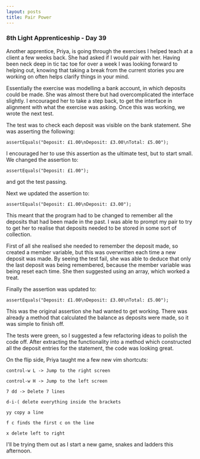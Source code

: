 ```yaml
---
layout: posts
title: Pair Power
---
```

### 8th Light Apprenticeship - Day 39

Another apprentice, Priya, is going through the exercises I helped teach at a client a few weeks back. She had asked if I would pair with her. Having been neck deep in tic tac toe for over a week I was looking forward to helping out, knowing that taking a break from the current stories you are working on often helps clarify things in your mind.

<!--break--> 

Essentially the exercise was modelling a bank account, in which deposits could be made. She was almost there but had overcomplicated the interface slightly. I encouraged her to take a step back, to get the interface in alignment with what the exercise was asking. Once this was working, we wrote the next test. 

The test was to check each deposit was visible on the bank statement. She was asserting the following:

`assertEquals("Deposit: £1.00\nDeposit: £3.00\nTotal: £5.00");`

I encouraged her to use this assertion as the ultimate test, but to start small. We changed the assertion to:

`assertEquals("Deposit: £1.00");`

and got the test passing.

Next we updated the assertion to:

`assertEquals("Deposit: £1.00\nDeposit: £3.00");`

This meant that the program had to be changed to remember all the deposits that had been made in the past. I was able to prompt my pair to try to get her to realise that deposits needed to be stored in some sort of collection. 

First of all she realised she needed to remember the deposit made, so created a member variable, but this was overwritten each time a new deposit was made. By seeing the test fail, she was able to deduce that only the last deposit was being remembered, because the member variable was being reset each time. She then suggested using an array, which worked a treat.

Finally the assertion was updated to:

`assertEquals("Deposit: £1.00\nDeposit: £3.00\nTotal: £5.00");` 

This was the original assertion she had wanted to get working. There was already a method that calculated the balance as deposits were made, so it was simple to finish off.

The tests were green, so I suggested a few refactoring ideas to polish the code off. After extracting the functionality into a method which constructed all the deposit entries for the statement, the code was looking great.

On the flip side, Priya taught me a few new vim shortcuts:

`control-w L -> Jump to the right screen`

`control-w H -> Jump to the left screen`

`7 dd -> Delete 7 lines`

`d-i-( delete everything inside the brackets`

`yy copy a line`

`f c finds the first c on the line`

`x delete left to right`

I'll be trying them out as I start a new game, snakes and ladders this afternoon.